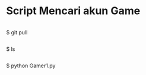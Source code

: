 # Script Mencari akun Game 

```

```

$ git pull 

```

```

$ ls 

```

```

$ python Gamer1.py

```
